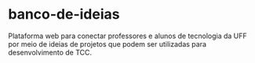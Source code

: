 # banco-de-ideias
Plataforma web para conectar professores e alunos de tecnologia da UFF por meio de ideias de projetos que podem ser utilizadas para desenvolvimento de TCC.

